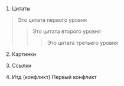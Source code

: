 1. Цитаты
> Это цитата первого уровня
>> Это цитата второго уровня
>>> Это цитата третьего уровня
2. Картинки

3. Ссылки

4. Итд (конфликт)
Первый конфликт
